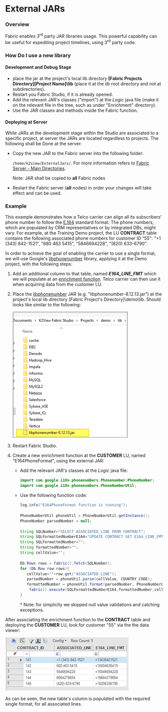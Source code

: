 # External JARs

### Overview

Fabric enables 3<sup>rd</sup> party JAR libraries usage. This powerful capability can be useful for expediting project timelines, using 3<sup>rd</sup> party code. 

### How Do I use a new library

#### Development and Debug Stage

* place the jar at the project's local lib directory **[Fabric Projects Directory]\[Project Name]\lib** (place it at the *lib* root directory and not at subdirectories).
* Restart you Fabric Studio, if it is already opened.
* Add the relevant JAR's classes ("import") at the *Logic* java file (make it on the relevant file in the tree, such as under "Enrichment" directory).
* Use the JAR classes and methods inside the Fabric function.

#### Deploying at Server

While JARs at the development stage within the Studio are associated to a specific project, at server the JARs are located regardless to projects. The following shall be Done at the server: 

* Copy the new JAR to the Fabric server into the following folder:

  `/home/k2view/ExternalJars/`. For more information refers to [Fabric Server - Main Directories](/articles/02_fabric_architecture/02_fabric_directories.md). 

  Note: JAR shall be copied to **all** Fabric nodes

* Restart the Fabric server (**all** nodes) in order your changes will take effect and can be used. 

### Example

This example demonstrates how a Telco carrier can align all its subscribers' phone number to follow the [E.164](https://en.wikipedia.org/wiki/E.164) standard format. The phone numbers, which are populated by CRM representatives or by integrated DBs, might vary. For example, at the Training Demo project, the LU **CONTRACT** table contains the following associated phone numbers for customer ID "55": "+1 (343) 842-1521", "680 463 5415", "5846694228", "(820) 633-6790". 

In order to achieve the goal of enabling the carrier to use a single format, we will use Google's [libphonenumber](https://github.com/google/libphonenumber) library, applying it at the Demo project, with the following steps:

1. Add an additional column to that table, named ***E164_LINE_FMT*** which we will populate at an [enrichment function](/articles/10_enrichment_function/01_enrichment_function_overview.md). Telco carrier can then use it when acquiring data from the customer LU.

2. Place the  [libphonenumber](https://github.com/google/libphonenumber) JAR (e.g. "libphonenumber-8.12.13.jar") at the project's local lib directory [Fabric Project's Directory]\demo\lib. Should looks like similar to the following:

   ![image](images/external_lib.png)

3. Restart Fabric Studio.

4. Create a new enrichment function at the **CUSTOMER** LU, named "E164PhoneFormat", using the external JAR: 

   - Add the relevant JAR's classes at the *Logic* java file:

     ~~~java
     import com.google.i18n.phonenumbers.Phonenumber.PhoneNumber;
     import com.google.i18n.phonenumbers.PhoneNumberUtil;
     ~~~

   - Use the following function code: 

     ~~~java
     log.info("E164PhoneFormat function is running");
     
     PhoneNumberUtil phoneUtil = PhoneNumberUtil.getInstance(); 
     PhoneNumber parsedNumber = null; 
     
     String SQLNumber="SELECT ASSOCIATED_LINE FROM CONTRACT";
     String SQLFormattedNumberE164="UPDATE CONTRACT SET E164_LINE_FMT  = ? where  ASSOCIATED_LINE = ?";
     String SQLFormattedNumber="";
     String formattedNumber="";
     String cellValue="";
     
     Db.Rows rows = fabric().fetch(SQLNumber);
     for (Db.Row row:rows){ 
     	cellValue=""+row.get("ASSOCIATED_LINE");
     	parsedNumber = phoneUtil.parse(cellValue, COUNTRY_CODE); 
     	formattedNumber = phoneUtil.format(parsedNumber, PhoneNumberUtil.PhoneNumberFormat.E164);
         fabric().execute(SQLFormattedNumberE164,formattedNumber,cellValue);
     }
     ~~~

     \* Note: for simplicity we skipped null value validations and catching exceptions. 


After associating the enrichment function to the **CONTRACT** table and deploying the **CUSTOMER** LU, look for customer "55" via the the data viewer:



![image](images/external_e164.png)

As can be seen, the new table's column is populated with the required single format, for all associated lines.
